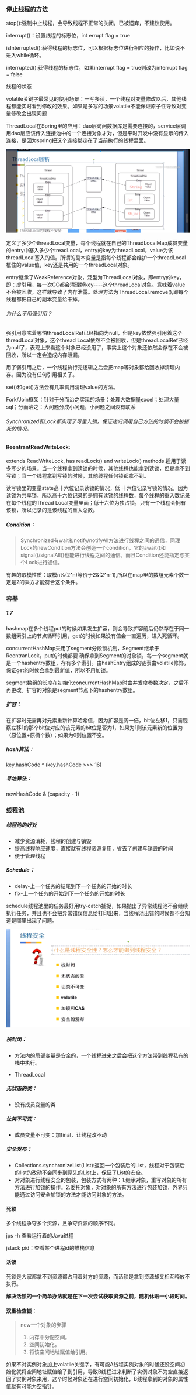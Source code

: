 ### 停止线程的方法

stop():强制中止线程，会导致线程不正常的关闭，已被遗弃，不建议使用。

interrupt()：设置线程的标志位，int errupt flag = true

isInterrupted():获得线程的标志位，可以根据标志位进行相应的操作，比如说不进入while循环。

interrupted():获得线程的标志位，如果interrupt flag = true则改为interrupt flag = false

线程的状态

volatile关键字最常见的使用场景：一写多读，一个线程对变量修改以后，其他线程都能实时看到修改的效果。如果是多写的场景volatile不能保证原子性导致对变量修改会出现问题

ThreadLocal在Spring里的应用：dao层访问数据库是需要连接的，service层调用dao层应该传入连接池中的一个连接对象才对，但是平时开发中没有显示的传入连接，是因为spring把这个连接绑定在了当前执行的线程里面。

![](images\ThreadLocal.png)

定义了多少个threadLocal变量，每个线程就在自己的ThreadLocalMap成员变量的entry中塞入多少个treadLocal，entry的key为threadLocal，value为该threadLocal塞入的值。所谓的副本变量是指每个线程都会维护一个threadLocal框住的value值，key还是共用的一个threadLocal对象。

entry继承了WeakReference对象，泛型为ThreadLocal对象，即entry的key，即：虚引用，每一次GC都会清理掉key----这个threadLocal对象。意味着value不会被回收，这样就导致了内存泄露。处理方法为ThreadLocal.remove(),即每个线程都把自己的副本变量给干掉。

###### 为什么不用强引用？

强引用意味着哪怕threadLocalRef已经指向为null，但是key依然强引用着这个threadLocal对象，这个thread Local依然不会被回收，但是threadLocalRef已经为null了，表现上来看这个对象已经没用了，事实上这个对象还依然会存在不会被回收，所以一定会造成内存泄漏。

用了弱引用之后，一个线程执行完逻辑之后会把map等对象都给回收掉清理内存。因为没有任何引用相关了。

set()和get()方法会有几率调用清理value的方法。





Fork/Join框架：针对于分而治之实现的场景：处理大数据量excel；处理大量sql；分而治之：大问题分成小问题，小问题之间没有联系



###### Synchronized和Lock都实现了可重入锁，保证递归调用自己方法的时候不会被锁死的情况。



#### ReentrantReadWriteLock:

extends ReadWriteLock, has readLock() and writeLock() methods.适用于读多写少的场景。当一个线程拿到读锁的时候，其他线程也能拿到读锁，但是拿不到写锁；当一个线程拿到写锁的时候，其他线程任何锁都拿不到。

读写锁里的变量state高十六位记录读锁的情况，低 十六位记录写锁的情况，因为读锁为共享锁，所以高十六位记录的是拥有读锁的线程数，每个线程的重入数记录在每个线程的Thread Local变量里面；低十六位为独占锁，只有一个线程会拥有该锁，所以记录的是该线程的重入总数。

##### Condition：

> Synchronized有wait和notify/notifyAll方法进行线程之间的通信，同理Lock的newCondition方法会创造一个condition，它的await()和signal()/signalAll()也能进行线程之间的通信。而且Condition还能指定与某个Lock进行通信。

有趣的取模性质：取模n%(2^n)等价于2&(2^n-1),所以在map里的数组元素个数一定是2的乘方才能符合这个条件。

### 容器

##### 1.7

hashmap在多个线程put的时候如果发生扩容，则会导致扩容前后仍然存在于同一数组索引上的节点循环引用，get的时候如果没有值会一直遍历，进入死循环。

concurrentHashMap采用了segment分段锁机制，Segment继承于ReentranLock，put的时候都要 确保拿到Segment的对象锁，每一个segment就是一个hashentry数组，存有多个索引。由hashEntry组成的链表由volatile修饰，保证get的时候会拿到最新值，所以不用加锁。

segment数组的长度在初始化concurrentHashMap时由并发度参数决定，之后不再更改。扩容的对象是segment节点下的hashentry数组。

##### 扩容：

在扩容时无需再对元素重新计算哈希值，因为扩容是阔一倍，bit位左移1，只需观察左移1的那个bit位对应的该元素的bit位是否为1，如果为1则该元素新的位置为（原位置+原桶个数）；如果为0则位置不变。

##### hash算法：

key.hashCode ^ (key.hashCode >>> 16)

##### 寻址算法：

newHashCode & (capacity - 1)

### 线程池

##### 线程池的好处

- 减少资源消耗，线程的创建与销毁
- 提高线程响应速度，直接就有线程资源复用，省去了创建与销毁的时间
- 便于管理线程

##### Schedule：

- delay-上一个任务的结尾到下一个任务的开始的时长
- fix-上一个任务的开始到下一个任务的开始的时长

schedule线程池里的任务最好用try-catch捕捉，如果抛出了异常线程池不会继续执行任务，并且也不会把异常错误信息给打印出来，当线程池出错的时候都不会知道是哪里出现了问题。

![](images\线程安全性的保证.png)

##### 栈封闭：

- 方法内的局部变量是安全的，一个线程进来之后会把这个方法带到线程私有的栈中执行。

- ThreadLocal

##### 无状态的类：

- 没有成员变量的类

##### 让类不可变：

- 成员变量不可变：加final，让线程改不动

##### 安全发布：

- Collections.synchronizeList(List):返回一个包装后的List，线程对于包装后的list的改动不会同步到原先的List上，保证了List的安全。
- 对对象进行线程安全的包装，包装方式有两种：1.继承对象，重写对象的所有方法进行加锁的操作。2.委托对象，对对象的所有方法进行包装加锁，外界只能通过访问安全加锁的方法才能访问对象的方法。

#### 死锁

多个线程争夺多个资源，且争夺资源的顺序不同。

jps -h 查看运行着的Java进程

jstack pid：查看某个进程id的堆栈信息

#### 活锁

死锁是大家都拿不到资源都占用着对方的资源，而活锁是拿到资源却又相互释放不执行。

**解决活锁的一个简单办法就是在下一次尝试获取资源之前，随机休眠一小段时间。**

#### 双重检查锁：

> new一个对象的步骤
>
> 1. 内存中分配空间。
> 2. 空间初始化。
> 3. 将该空间地址赋值给引用。

如果不对实例对象加上volatile关键字，有可能A线程实例对象的时候还没空间初始化就将空间地址赋值给了到引用，导致B线程进来判断了实例对象不为空直接返回了实例对象来用，这个时候对象还在进行空间初始化，B线程拿到的对象的属性值就有可能为空指针。